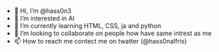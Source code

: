 - 👋 Hi, I’m @hass0n3
- 👀 I’m interested in AI 
- 🌱 I’m currently learning HTML, CSS, ja and python
- 💞️ I’m looking to collaborate on people how have same intrest as me 
- 📫 How to reach me contect me on twatter (@hass0nalfris)

<!---
hass0n3/hass0n3 is a ✨ special ✨ repository because its `README.md` (this file) appears on your GitHub profile.
You can click the Preview link to take a look at your changes.
--->
